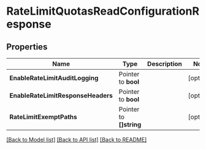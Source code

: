 # RateLimitQuotasReadConfigurationResponse


## Properties

Name | Type | Description | Notes
------------ | ------------- | ------------- | -------------
**EnableRateLimitAuditLogging** | Pointer to **bool** |  | [optional] 
**EnableRateLimitResponseHeaders** | Pointer to **bool** |  | [optional] 
**RateLimitExemptPaths** | Pointer to **[]string** |  | [optional] 





[[Back to Model list]](../README.md#documentation-for-models) [[Back to API list]](../README.md#documentation-for-api-endpoints) [[Back to README]](../README.md)


